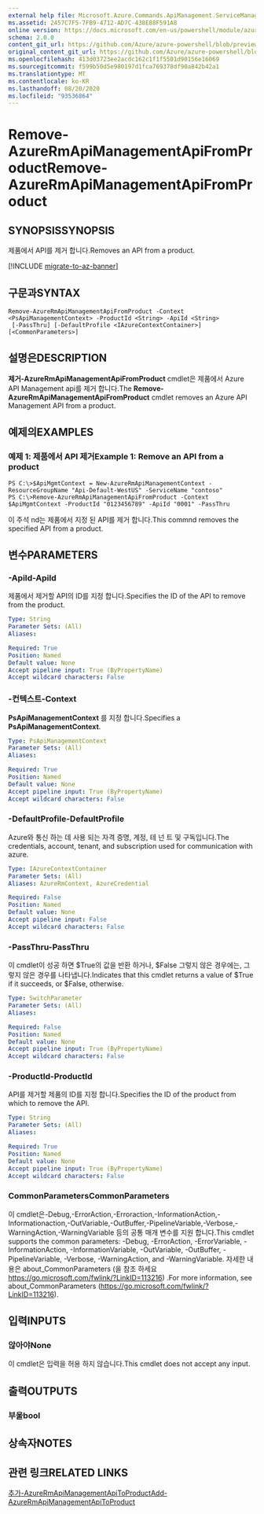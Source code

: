 ```yaml
---
external help file: Microsoft.Azure.Commands.ApiManagement.ServiceManagement.dll-Help.xml
ms.assetid: 2457C7F5-7FB9-4712-AD7C-438E88F591A8
online version: https://docs.microsoft.com/en-us/powershell/module/azurerm.apimanagement/remove-azurermapimanagementapifromproduct
schema: 2.0.0
content_git_url: https://github.com/Azure/azure-powershell/blob/preview/src/ResourceManager/ApiManagement/Commands.ApiManagement/help/Remove-AzureRmApiManagementApiFromProduct.md
original_content_git_url: https://github.com/Azure/azure-powershell/blob/preview/src/ResourceManager/ApiManagement/Commands.ApiManagement/help/Remove-AzureRmApiManagementApiFromProduct.md
ms.openlocfilehash: 413d03723ee2acdc162c1f1f5501d90156e16069
ms.sourcegitcommit: f599b50d5e980197d1fca769378df90a842b42a1
ms.translationtype: MT
ms.contentlocale: ko-KR
ms.lasthandoff: 08/20/2020
ms.locfileid: "93536864"
---
```

# <span data-ttu-id="7f3a3-101">Remove-AzureRmApiManagementApiFromProduct</span><span class="sxs-lookup"><span data-stu-id="7f3a3-101">Remove-AzureRmApiManagementApiFromProduct</span></span>

## <span data-ttu-id="7f3a3-102">SYNOPSIS</span><span class="sxs-lookup"><span data-stu-id="7f3a3-102">SYNOPSIS</span></span>
<span data-ttu-id="7f3a3-103">제품에서 API를 제거 합니다.</span><span class="sxs-lookup"><span data-stu-id="7f3a3-103">Removes an API from a product.</span></span>

[!INCLUDE [migrate-to-az-banner](../../includes/migrate-to-az-banner.md)]

## <span data-ttu-id="7f3a3-104">구문과</span><span class="sxs-lookup"><span data-stu-id="7f3a3-104">SYNTAX</span></span>

```
Remove-AzureRmApiManagementApiFromProduct -Context <PsApiManagementContext> -ProductId <String> -ApiId <String>
 [-PassThru] [-DefaultProfile <IAzureContextContainer>] [<CommonParameters>]
```

## <span data-ttu-id="7f3a3-105">설명은</span><span class="sxs-lookup"><span data-stu-id="7f3a3-105">DESCRIPTION</span></span>
<span data-ttu-id="7f3a3-106">**제거-AzureRmApiManagementApiFromProduct** cmdlet은 제품에서 Azure API Management api를 제거 합니다.</span><span class="sxs-lookup"><span data-stu-id="7f3a3-106">The **Remove-AzureRmApiManagementApiFromProduct** cmdlet removes an Azure API Management API from a product.</span></span>

## <span data-ttu-id="7f3a3-107">예제의</span><span class="sxs-lookup"><span data-stu-id="7f3a3-107">EXAMPLES</span></span>

### <span data-ttu-id="7f3a3-108">예제 1: 제품에서 API 제거</span><span class="sxs-lookup"><span data-stu-id="7f3a3-108">Example 1: Remove an API from a product</span></span>
```
PS C:\>$ApiMgmtContext = New-AzureRmApiManagementContext -ResourceGroupName "Api-Default-WestUS" -ServiceName "contoso"
PS C:\>Remove-AzureRmApiManagementApiFromProduct -Context $ApiMgmtContext -ProductId "0123456789" -ApiId "0001" -PassThru
```

<span data-ttu-id="7f3a3-109">이 주석 nd는 제품에서 지정 된 API를 제거 합니다.</span><span class="sxs-lookup"><span data-stu-id="7f3a3-109">This commnd removes the specified API from a product.</span></span>

## <span data-ttu-id="7f3a3-110">변수</span><span class="sxs-lookup"><span data-stu-id="7f3a3-110">PARAMETERS</span></span>

### <span data-ttu-id="7f3a3-111">-ApiId</span><span class="sxs-lookup"><span data-stu-id="7f3a3-111">-ApiId</span></span>
<span data-ttu-id="7f3a3-112">제품에서 제거할 API의 ID를 지정 합니다.</span><span class="sxs-lookup"><span data-stu-id="7f3a3-112">Specifies the ID of the API to remove from the product.</span></span>

```yaml
Type: String
Parameter Sets: (All)
Aliases: 

Required: True
Position: Named
Default value: None
Accept pipeline input: True (ByPropertyName)
Accept wildcard characters: False
```

### <span data-ttu-id="7f3a3-113">-컨텍스트</span><span class="sxs-lookup"><span data-stu-id="7f3a3-113">-Context</span></span>
<span data-ttu-id="7f3a3-114">**PsApiManagementContext** 를 지정 합니다.</span><span class="sxs-lookup"><span data-stu-id="7f3a3-114">Specifies a **PsApiManagementContext**.</span></span>

```yaml
Type: PsApiManagementContext
Parameter Sets: (All)
Aliases: 

Required: True
Position: Named
Default value: None
Accept pipeline input: True (ByPropertyName)
Accept wildcard characters: False
```

### <span data-ttu-id="7f3a3-115">-DefaultProfile</span><span class="sxs-lookup"><span data-stu-id="7f3a3-115">-DefaultProfile</span></span>
<span data-ttu-id="7f3a3-116">Azure와 통신 하는 데 사용 되는 자격 증명, 계정, 테 넌 트 및 구독입니다.</span><span class="sxs-lookup"><span data-stu-id="7f3a3-116">The credentials, account, tenant, and subscription used for communication with azure.</span></span>
 
```yaml
Type: IAzureContextContainer
Parameter Sets: (All)
Aliases: AzureRmContext, AzureCredential

Required: False
Position: Named
Default value: None
Accept pipeline input: False
Accept wildcard characters: False
```

### <span data-ttu-id="7f3a3-117">-PassThru</span><span class="sxs-lookup"><span data-stu-id="7f3a3-117">-PassThru</span></span>
<span data-ttu-id="7f3a3-118">이 cmdlet이 성공 하면 $True의 값을 반환 하거나, $False 그렇지 않은 경우에는, 그렇지 않은 경우를 나타냅니다.</span><span class="sxs-lookup"><span data-stu-id="7f3a3-118">Indicates that this cmdlet returns a value of $True if it succeeds, or $False, otherwise.</span></span>

```yaml
Type: SwitchParameter
Parameter Sets: (All)
Aliases: 

Required: False
Position: Named
Default value: None
Accept pipeline input: True (ByPropertyName)
Accept wildcard characters: False
```

### <span data-ttu-id="7f3a3-119">-ProductId</span><span class="sxs-lookup"><span data-stu-id="7f3a3-119">-ProductId</span></span>
<span data-ttu-id="7f3a3-120">API를 제거할 제품의 ID를 지정 합니다.</span><span class="sxs-lookup"><span data-stu-id="7f3a3-120">Specifies the ID of the product from which to remove the API.</span></span>

```yaml
Type: String
Parameter Sets: (All)
Aliases: 

Required: True
Position: Named
Default value: None
Accept pipeline input: True (ByPropertyName)
Accept wildcard characters: False
```

### <span data-ttu-id="7f3a3-121">CommonParameters</span><span class="sxs-lookup"><span data-stu-id="7f3a3-121">CommonParameters</span></span>
<span data-ttu-id="7f3a3-122">이 cmdlet은-Debug,-ErrorAction,-Erroraction,-InformationAction,-Informationaction,-OutVariable,-OutBuffer,-PipelineVariable,-Verbose,-WarningAction,-WarningVariable 등의 공통 매개 변수를 지원 합니다.</span><span class="sxs-lookup"><span data-stu-id="7f3a3-122">This cmdlet supports the common parameters: -Debug, -ErrorAction, -ErrorVariable, -InformationAction, -InformationVariable, -OutVariable, -OutBuffer, -PipelineVariable, -Verbose, -WarningAction, and -WarningVariable.</span></span> <span data-ttu-id="7f3a3-123">자세한 내용은 about_CommonParameters (을 참조 하세요 https://go.microsoft.com/fwlink/?LinkID=113216) .</span><span class="sxs-lookup"><span data-stu-id="7f3a3-123">For more information, see about_CommonParameters (https://go.microsoft.com/fwlink/?LinkID=113216).</span></span>

## <span data-ttu-id="7f3a3-124">입력</span><span class="sxs-lookup"><span data-stu-id="7f3a3-124">INPUTS</span></span>

### <span data-ttu-id="7f3a3-125">않아야</span><span class="sxs-lookup"><span data-stu-id="7f3a3-125">None</span></span>
<span data-ttu-id="7f3a3-126">이 cmdlet은 입력을 허용 하지 않습니다.</span><span class="sxs-lookup"><span data-stu-id="7f3a3-126">This cmdlet does not accept any input.</span></span>

## <span data-ttu-id="7f3a3-127">출력</span><span class="sxs-lookup"><span data-stu-id="7f3a3-127">OUTPUTS</span></span>

### <span data-ttu-id="7f3a3-128">부울</span><span class="sxs-lookup"><span data-stu-id="7f3a3-128">bool</span></span>

## <span data-ttu-id="7f3a3-129">상속자</span><span class="sxs-lookup"><span data-stu-id="7f3a3-129">NOTES</span></span>

## <span data-ttu-id="7f3a3-130">관련 링크</span><span class="sxs-lookup"><span data-stu-id="7f3a3-130">RELATED LINKS</span></span>

[<span data-ttu-id="7f3a3-131">추가-AzureRmApiManagementApiToProduct</span><span class="sxs-lookup"><span data-stu-id="7f3a3-131">Add-AzureRmApiManagementApiToProduct</span></span>](./Add-AzureRmApiManagementApiToProduct.md)


